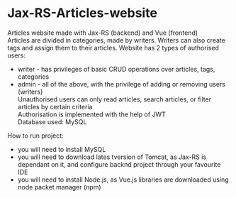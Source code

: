 # Jax-RS-Articles-website
Articles website made with Jax-RS (backend) and Vue (frontend) </br>
Articles are divided in categories, made by writers. Writers can also create tags and assign them to their articles.
Website has 2 types of authorised users:
  - writer - has privileges of basic CRUD operations over articles, tags, categories 
  - admin - all of the above, with the privilege of adding or removing users (writers) </br>
Unauthorised users can only read articles, search articles, or filter articles by certain criteria </br>
Authorisation is implemented with the help of JWT </br>
Database used: MySQL </br>

How to run project:
- you will need to install MySQL 
- you will need to download lates tversion of Tomcat, as Jax-RS is dependant on it, and configure backnd project through your favourite IDE
- you will need to install Node.js, as Vue.js libraries are downloaded using node packet manager (npm) 

